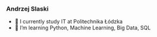 ### Andrzej Slaski
- 🏫 I currently study IT at Politechnika Łódzka
- 🌱 I’m learning Python, Machine Learning, Big Data, SQL
